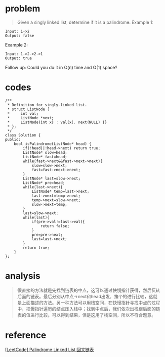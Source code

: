 # problem
>Given a singly linked list, determine if it is a palindrome.
Example 1:
```
Input: 1->2
Output: false
```
Example 2:
```
Input: 1->2->2->1
Output: true
```
Follow up:
Could you do it in O(n) time and O(1) space?

# codes
```
/**
 * Definition for singly-linked list.
 * struct ListNode {
 *     int val;
 *     ListNode *next;
 *     ListNode(int x) : val(x), next(NULL) {}
 * };
 */
class Solution {
public:
    bool isPalindrome(ListNode* head) {
        if(!head||!head->next) return true;
        ListNode* slow=head;
        ListNode* fast=head;
        while(fast->next&&fast->next->next){
            slow=slow->next;
            fast=fast->next->next;
        }
        ListNode* last=slow->next;
        ListNode* pre=head;
        while(last->next){
            ListNode* temp=last->next;
            last->next=temp->next;
            temp->next=slow->next;
            slow->next=temp;
        }
        last=slow->next;
        while(last){
            if(pre->val!=last->val){
                return false;
            }
            pre=pre->next;
            last=last->next;
        }
        return true;
    }
};
```

# analysis
>很直接的方法就是先找到链表的中点，这可以通过快慢指针获得，然后反转后面的链表。最后分别从中点->next和head出发，挨个的进行比较，这就是上面描述的方法。另一种方法可以用栈空间，在快慢指针寻找中点的过程中，把慢指针遍历的结点压入栈中；找到中点后，我们依次出栈跟后面的链表的值进行比较，可以得到结果，但是这用了栈空间，所以不符合题意。

# reference
[[LeetCode] Palindrome Linked List 回文链表][1]

[1]: https://www.cnblogs.com/grandyang/p/4635425.html
